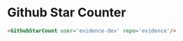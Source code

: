 <script>
    // Due to the location that Evidence builds the site, we need to hop up many directories to get to root
    import GithubStarCount from "../../../../../src/lib/ui/GithubStarCount.svelte";
</script>

# Github Star Counter

<GithubStarCount user='evidence-dev' repo='evidence'/>

```html
<GithubStarCount user='evidence-dev' repo='evidence'/>
```